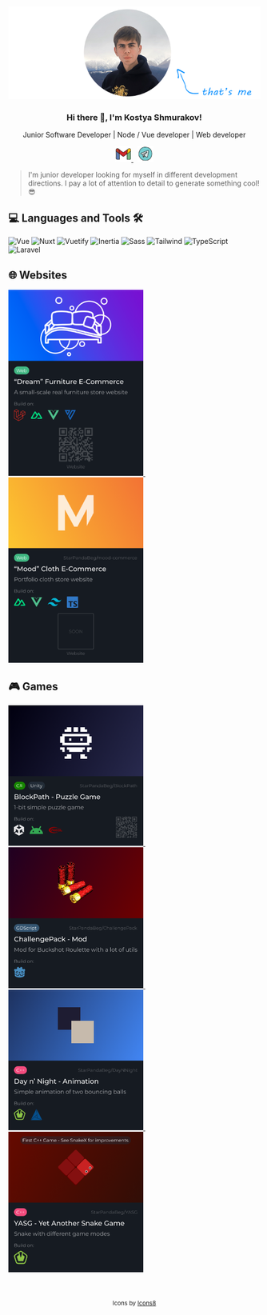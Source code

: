 <p align="center">
  <a href="https://github.com/StarPandaBeg">
    <img src=".github/me.png" />
  </a>
</p>

<h3 align="center">Hi there 👋, I'm Kostya Shmurakov!</h3>
<p align="center">Junior Software Developer | Node / Vue developer | Web developer</p>

<p align="center">
  <a href="mailto:kshmurakov@gmail.com">
    <img 
      src=".github/gmail.png" 
      alt="kshmurakov@gmail.com"
      title="kshmurakov@gmail.com"
      width="32"
    />
  </a>
  &nbsp;
  <a href="https://k_shmurakov.t.me/">
    <img 
      src=".github/telegram.png"
      alt="t.me/k_shmurakov"
      title="@k_shmurakov"
      width="32"
    />
  </a>
</p>

<blockquote>I'm junior developer looking for myself in different development directions. I pay a lot of attention to detail to generate something cool! 😎</blockquote>

<h2>💻 Languages and Tools 🛠️</h2>
<p>
  <img alt="Vue" src="https://img.shields.io/badge/Vue--4FC08D?style=for-the-badge&logo=vuedotjs">
  <img alt="Nuxt" src="https://img.shields.io/badge/Nuxt--00DC82?style=for-the-badge&logo=nuxtdotjs">
  <img alt="Vuetify" src="https://img.shields.io/badge/Vuetify--1867C0?style=for-the-badge&logo=vuetify&logoColor=1867C0">
  <img alt="Inertia" src="https://img.shields.io/badge/Inertia--9553E9?style=for-the-badge&logo=inertia">
  <img alt="Sass" src="https://img.shields.io/badge/Sass--CC6699?style=for-the-badge&logo=sass">
  <img alt="Tailwind" src="https://img.shields.io/badge/Tailwind--06B6D4?style=for-the-badge&logo=tailwindcss">
  <img alt="TypeScript" src="https://img.shields.io/badge/TypeScript--blue?style=for-the-badge&logo=typescript">
  <img alt="Laravel" src="https://img.shields.io/badge/Laravel--FF2D20?style=for-the-badge&logo=laravel">
</p>

<h2>🌐 Websites</h2>
<p>
  <a href="https://xn-----180-4nfflsib2fci4g2i6b.xn--p1ai/" alt="'Dream' Furniture E-Commerce" title="'Dream' Furniture E-Commerce">
    <img src=".github/web-card-1.png" width="270"/>
  </a>
  &nbsp;
  <a href="https://github.com/StarPandaBeg/mood-commerce" alt="'Mood' Cloth E-Commerce" title="'Mood' Cloth E-Commerce">
    <img src=".github/web-card-2.png" width="270"/>
  </a>
</p>

<h2>🎮 Games</h2>
<p>
  <a href="https://github.com/StarPandaBeg/BlockPath" alt="BlockPath - Puzzle Game" title="BlockPath - Puzzle Game">
    <img src=".github/games-card-1.png" width="270"/>
  </a>
  &nbsp;
  <a href="https://github.com/StarPandaBeg/ChallengePack" alt="ChallengePack - Mod for Buckshot Roulette" title="ChallengePack - Mod for Buckshot Roulette">
    <img src=".github/games-card-2.png" width="270"/>
  </a>
  &nbsp;
  <a href="https://github.com/StarPandaBeg/DayNNight" alt="Day n' Night - Animation" title="Day n' Night - Animation">
    <img src=".github/games-card-3.png" width="270"/>
  </a>
  &nbsp;
  <a href="https://github.com/StarPandaBeg/YASG" alt="Yet Another Snake Game" title="Yet Another Snake Game">
    <img src=".github/games-card-4.png" width="270"/>
  </a>
</p>

<br/>
<p align="center">
  <sub>
    Icons by 
    <a href="https://icons8.com">Icons8
  </sub>
</p>
